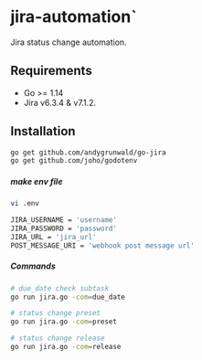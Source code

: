 # jira-automation`

Jira status change automation.
## Requirements

* Go >= 1.14
* Jira v6.3.4 & v7.1.2.

## Installation


```bash
go get github.com/andygrunwald/go-jira
go get github.com/joho/godotenv
```

##### make env file

```bash
vi .env

JIRA_USERNAME = 'username'
JIRA_PASSWORD = 'password'
JIRA_URL = 'jira_url'
POST_MESSAGE_URI = 'webhook post message url'

```

##### Commands

```bash
# due_date check subtask
go run jira.go -com=due_date

# status change preset
go run jira.go -com=preset

# status change release
go run jira.go -com=release
```


